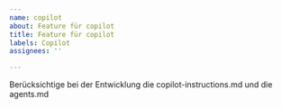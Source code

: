 ```yaml
---
name: copilot
about: Feature für copilot
title: Feature für copilot
labels: Copilot
assignees: ''

---
```


Berücksichtige bei der Entwicklung die copilot-instructions.md und die agents.md
